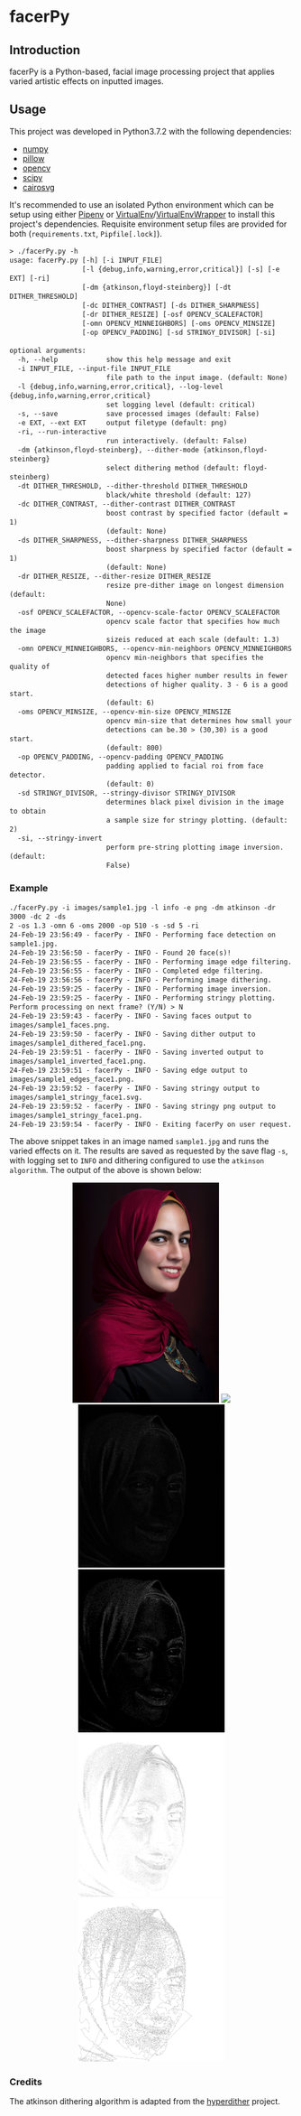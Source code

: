 # facerPy

## Introduction
facerPy is a Python-based, facial image processing project that
applies varied artistic effects on inputted images.

## Usage
This project was developed in Python3.7.2 with the following dependencies:
- [numpy](https://www.numpy.org/)
- [pillow](https://pillow.readthedocs.io/en/stable/)
- [opencv](https://opencv.org/)
- [scipy](https://www.scipy.org/)
- [cairosvg](https://cairosvg.org)


It's recommended to use an isolated Python environment which can be setup using either
[Pipenv](https://pipenv.readthedocs.io/en/latest/) or [VirtualEnv](https://pypi.org/project/virtualenv/)/[VirtualEnvWrapper](https://virtualenvwrapper.readthedocs.io/en/latest/) to install this project's dependencies. Requisite environment setup files are provided for both (`requirements.txt`, `Pipfile[.lock]`).

```
> ./facerPy.py -h
usage: facerPy.py [-h] [-i INPUT_FILE]
                  [-l {debug,info,warning,error,critical}] [-s] [-e EXT] [-ri]
                  [-dm {atkinson,floyd-steinberg}] [-dt DITHER_THRESHOLD]
                  [-dc DITHER_CONTRAST] [-ds DITHER_SHARPNESS]
                  [-dr DITHER_RESIZE] [-osf OPENCV_SCALEFACTOR]
                  [-omn OPENCV_MINNEIGHBORS] [-oms OPENCV_MINSIZE]
                  [-op OPENCV_PADDING] [-sd STRINGY_DIVISOR] [-si]

optional arguments:
  -h, --help            show this help message and exit
  -i INPUT_FILE, --input-file INPUT_FILE
                        file path to the input image. (default: None)
  -l {debug,info,warning,error,critical}, --log-level {debug,info,warning,error,critical}
                        set logging level (default: critical)
  -s, --save            save processed images (default: False)
  -e EXT, --ext EXT     output filetype (default: png)
  -ri, --run-interactive
                        run interactively. (default: False)
  -dm {atkinson,floyd-steinberg}, --dither-mode {atkinson,floyd-steinberg}
                        select dithering method (default: floyd-steinberg)
  -dt DITHER_THRESHOLD, --dither-threshold DITHER_THRESHOLD
                        black/white threshold (default: 127)
  -dc DITHER_CONTRAST, --dither-contrast DITHER_CONTRAST
                        boost contrast by specified factor (default = 1)
                        (default: None)
  -ds DITHER_SHARPNESS, --dither-sharpness DITHER_SHARPNESS
                        boost sharpness by specified factor (default = 1)
                        (default: None)
  -dr DITHER_RESIZE, --dither-resize DITHER_RESIZE
                        resize pre-dither image on longest dimension (default:
                        None)
  -osf OPENCV_SCALEFACTOR, --opencv-scale-factor OPENCV_SCALEFACTOR
                        opencv scale factor that specifies how much the image
                        sizeis reduced at each scale (default: 1.3)
  -omn OPENCV_MINNEIGHBORS, --opencv-min-neighbors OPENCV_MINNEIGHBORS
                        opencv min-neighbors that specifies the quality of
                        detected faces higher number results in fewer
                        detections of higher quality. 3 - 6 is a good start.
                        (default: 6)
  -oms OPENCV_MINSIZE, --opencv-min-size OPENCV_MINSIZE
                        opencv min-size that determines how small your
                        detections can be.30 > (30,30) is a good start.
                        (default: 800)
  -op OPENCV_PADDING, --opencv-padding OPENCV_PADDING
                        padding applied to facial roi from face detector.
                        (default: 0)
  -sd STRINGY_DIVISOR, --stringy-divisor STRINGY_DIVISOR
                        determines black pixel division in the image to obtain
                        a sample size for stringy plotting. (default: 2)
  -si, --stringy-invert
                        perform pre-string plotting image inversion. (default:
                        False)
```

### Example
```
./facerPy.py -i images/sample1.jpg -l info -e png -dm atkinson -dr 3000 -dc 2 -ds
2 -os 1.3 -omn 6 -oms 2000 -op 510 -s -sd 5 -ri
24-Feb-19 23:56:49 - facerPy - INFO - Performing face detection on sample1.jpg.
24-Feb-19 23:56:50 - facerPy - INFO - Found 20 face(s)!
24-Feb-19 23:56:55 - facerPy - INFO - Performing image edge filtering.
24-Feb-19 23:56:55 - facerPy - INFO - Completed edge filtering.
24-Feb-19 23:56:56 - facerPy - INFO - Performing image dithering.
24-Feb-19 23:59:25 - facerPy - INFO - Performing image inversion.
24-Feb-19 23:59:25 - facerPy - INFO - Performing stringy plotting.
Perform processing on next frame? (Y/N) > N
24-Feb-19 23:59:43 - facerPy - INFO - Saving faces output to images/sample1_faces.png.
24-Feb-19 23:59:50 - facerPy - INFO - Saving dither output to images/sample1_dithered_face1.png.
24-Feb-19 23:59:51 - facerPy - INFO - Saving inverted output to images/sample1_inverted_face1.png.
24-Feb-19 23:59:51 - facerPy - INFO - Saving edge output to images/sample1_edges_face1.png.
24-Feb-19 23:59:52 - facerPy - INFO - Saving stringy output to images/sample1_stringy_face1.svg.
24-Feb-19 23:59:52 - facerPy - INFO - Saving stringy png output to images/sample1_stringy_face1.png.
24-Feb-19 23:59:54 - facerPy - INFO - Exiting facerPy on user request.
```
The above snippet takes in an image named `sample1.jpg` and runs the varied effects on it. The results are saved as requested by the save flag `-s`, with logging set to `INFO` and dithering configured to use the `atkinson algorithm`. The output of the above is shown below:

<p align="center">
  <img width="260" height="auto" src="/images/sample1.jpg?raw=true">
  <img width="260" height="auto" src="/images/sample1_faces.png?raw=true">
  <img width="260" height="auto" src="/images/sample1_edges_face1.png?raw=true">
  <img width="260" height="auto" src="/images/sample1_dithered_face1.png?raw=true">
  <img width="260" height="auto" src="/images/sample1_inverted_face1.png?raw=true">
  <img width="260" height="auto" src="/images/sample1_stringy_face1.png?raw=true">
</p>

### Credits
The atkinson dithering algorithm is adapted from the [hyperdither](https://github.com/tgray/hyperdither) project.